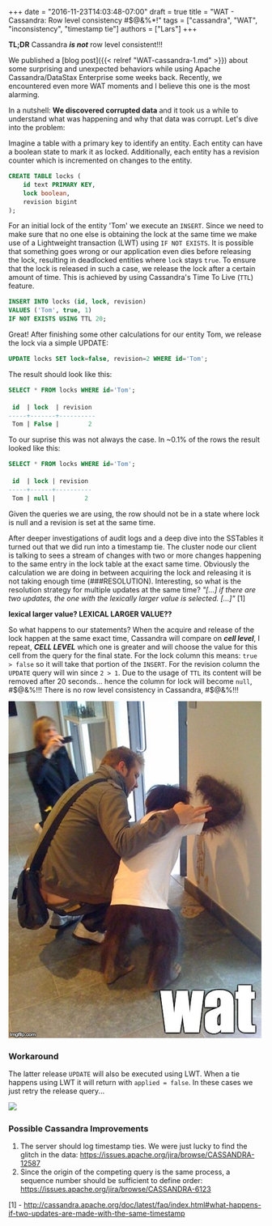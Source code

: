+++
date = "2016-11-23T14:03:48-07:00"
draft = true
title = "WAT - Cassandra: Row level consistency #$@&%*!"
tags = ["cassandra", "WAT", "inconsistency", "timestamp tie"]
authors = ["Lars"]
+++

**TL;DR** Cassandra **_is not_** row level consistent!!!

We published a [blog post]({{< relref "WAT-cassandra-1.md" >}}) about some surprising and unexpected behaviors while using Apache Cassandra/DataStax Enterprise some weeks back. Recently, we encountered even more WAT moments and I believe this one is the most alarming.

In a nutshell: **We discovered corrupted data** and it took us a while to understand what was happening and why that data was corrupt. Let's dive into the problem:

Imagine a table with a primary key to identify an entity. Each entity can have a boolean state to mark it as locked. Additionally, each entity has a revision counter which is incremented on changes to the entity.

```sql
CREATE TABLE locks (
    id text PRIMARY KEY,
    lock boolean,
    revision bigint
);
```

For an initial lock of the entity 'Tom' we execute an `INSERT`. Since we need to make sure that no one else is obtaining the lock at the same time we make use of a Lightweight transaction (LWT) using `IF NOT EXISTS`. It is possible that something goes wrong or our application even dies before releasing the lock, resulting in deadlocked entities where `lock` stays `true`. To ensure that the lock is released in such a case, we release the lock after a certain amount of time. This is achieved by using Cassandra's Time To Live (`TTL`) feature.

```sql
INSERT INTO locks (id, lock, revision)
VALUES ('Tom', true, 1)
IF NOT EXISTS USING TTL 20;
```

Great! After finishing some other calculations for our entity Tom, we release the lock via a simple UPDATE:

```sql
UPDATE locks SET lock=false, revision=2 WHERE id='Tom';
```

The result should look like this:

```sql
SELECT * FROM locks WHERE id='Tom';

 id  | lock  | revision
-----+-------+----------
 Tom | False |        2
```

To our suprise this was not always the case. In ~0.1% of the rows the result looked like this:

```sql
SELECT * FROM locks WHERE id='Tom';

 id  | lock | revision
-----+------+----------
 Tom | null |        2
```
Given the queries we are using, the row should not be in a state where lock is null and a revision is set at the same time.

After deeper investigations of audit logs and a deep dive into the SSTables it turned out that we did run into a timestamp tie. The cluster node our client is talking to sees a stream of changes with two or more changes happening to the same entry in the lock table at the exact same time. Obviously the calculation we are doing in between acquiring the lock and releasing it is not taking enough time (###RESOLUTION). Interesting, so what is the resolution strategy for multiple updates at the same time? *"[...] if there are two updates, the one with the lexically larger value is selected. [...]"* [1]

**lexical larger value? LEXICAL LARGER VALUE??**

So what happens to our statements? When the acquire and release of the lock happen at the same exact time, Cassandra will compare on **_cell level_**, I repeat, **_CELL LEVEL_** which one is greater and will choose the value for this cell from the query for the final state. For the lock column this means: `true > false` so it will take that portion of the `INSERT`. For the revision column the `UPDATE` query will win since `2 > 1`. Due to the usage of `TTL` its content will be removed after 20 seconds... hence the column for lock will become `null`, #$@&%!!! There is no row level consistency in Cassandra, #$@&%!!!

![](/img/wat/wat7.jpg)

### Workaround
The latter release `UPDATE` will also be executed using LWT. When a tie happens using LWT it will return with `applied = false`. In these cases we just retry the release query...

![](/img/mindblown.gif)

### Possible Cassandra Improvements

1. The server should log timestamp ties. We were just lucky to find the glitch in the data: https://issues.apache.org/jira/browse/CASSANDRA-12587
2. Since the origin of the competing query is the same process, a sequence number should be sufficient to define order: https://issues.apache.org/jira/browse/CASSANDRA-6123

[1] - http://cassandra.apache.org/doc/latest/faq/index.html#what-happens-if-two-updates-are-made-with-the-same-timestamp
